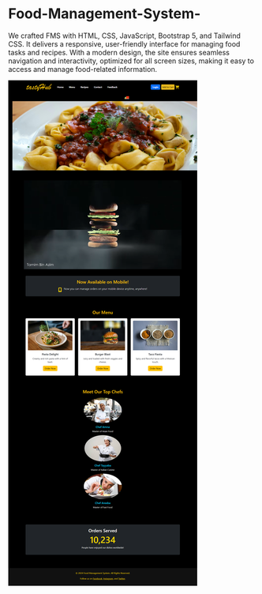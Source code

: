 # Food-Management-System-
We crafted FMS  with HTML, CSS, JavaScript, Bootstrap 5, and Tailwind CSS. It delivers a responsive, user-friendly interface for managing food tasks and recipes. With a modern design, the site ensures seamless navigation and interactivity, optimized for all screen sizes, making it easy to access and manage food-related information.

![image](FMS.png)
